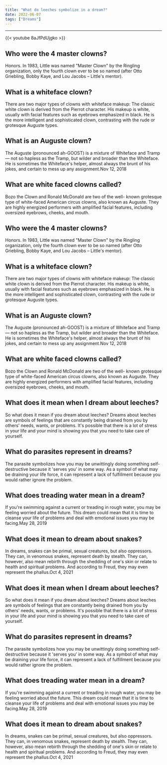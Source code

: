 ```yaml
---
title: "What do leeches symbolize in a dream?"
date: 2022-06-07
tags: ["Dreams"]
---
```


---
{{< youtube 8aJfPdUjgko >}}
## Who were the 4 master clowns?
Honors. In 1983, Little was named "Master Clown" by the Ringling organization, only the fourth clown ever to be so named (after Otto Griebling, Bobby Kaye, and Lou Jacobs – Little's mentor).

## What is a whiteface clown?
There are two major types of clowns with whiteface makeup: The classic white clown is derived from the Pierrot character. His makeup is white, usually with facial features such as eyebrows emphasized in black. He is the more intelligent and sophisticated clown, contrasting with the rude or grotesque Auguste types.

## What is an Auguste clown?
The Auguste (pronounced ah-GOOST) is a mixture of Whiteface and Tramp — not so hapless as the Tramp, but wilder and broader than the Whiteface. He is sometimes the Whiteface's helper, almost always the brunt of his jokes, and certain to mess up any assignment.Nov 12, 2018

## What are white faced clowns called?
Bozo the Clown and Ronald McDonald are two of the well- known grotesque type of white-faced American circus clowns, also known as Auguste. They are highly energized performers with amplified facial features, including oversized eyebrows, cheeks, and mouth.

## Who were the 4 master clowns?
Honors. In 1983, Little was named "Master Clown" by the Ringling organization, only the fourth clown ever to be so named (after Otto Griebling, Bobby Kaye, and Lou Jacobs – Little's mentor).

## What is a whiteface clown?
There are two major types of clowns with whiteface makeup: The classic white clown is derived from the Pierrot character. His makeup is white, usually with facial features such as eyebrows emphasized in black. He is the more intelligent and sophisticated clown, contrasting with the rude or grotesque Auguste types.

## What is an Auguste clown?
The Auguste (pronounced ah-GOOST) is a mixture of Whiteface and Tramp — not so hapless as the Tramp, but wilder and broader than the Whiteface. He is sometimes the Whiteface's helper, almost always the brunt of his jokes, and certain to mess up any assignment.Nov 12, 2018

## What are white faced clowns called?
Bozo the Clown and Ronald McDonald are two of the well- known grotesque type of white-faced American circus clowns, also known as Auguste. They are highly energized performers with amplified facial features, including oversized eyebrows, cheeks, and mouth.

## What does it mean when I dream about leeches?
So what does it mean if you dream about leeches? Dreams about leeches are symbols of feelings that are constantly being drained from you by others' needs, wants, or problems. It's possible that there is a lot of stress in your life and your mind is showing you that you need to take care of yourself.

## What do parasites represent in dreams?
The parasite symbolizes how you may be unwittingly doing something self-destructive because it 'serves you' in some way. As a symbol of what may be draining your life force, it can represent a lack of fulfillment because you would rather ignore the problem.

## What does treading water mean in a dream?
If you're swimming against a current or treading in rough water, you may be feeling worried about the future. This dream could mean that it is time to cleanse your life of problems and deal with emotional issues you may be facing.May 28, 2019

## What does it mean to dream about snakes?
In dreams, snakes can be primal, sexual creatures, but also oppressors. They can, in venomous snakes, represent death by stealth. They can, however, also mean rebirth through the shedding of one's skin or relate to health and spiritual problems. And according to Freud, they may even represent the phallus.Oct 4, 2021

## What does it mean when I dream about leeches?
So what does it mean if you dream about leeches? Dreams about leeches are symbols of feelings that are constantly being drained from you by others' needs, wants, or problems. It's possible that there is a lot of stress in your life and your mind is showing you that you need to take care of yourself.

## What do parasites represent in dreams?
The parasite symbolizes how you may be unwittingly doing something self-destructive because it 'serves you' in some way. As a symbol of what may be draining your life force, it can represent a lack of fulfillment because you would rather ignore the problem.

## What does treading water mean in a dream?
If you're swimming against a current or treading in rough water, you may be feeling worried about the future. This dream could mean that it is time to cleanse your life of problems and deal with emotional issues you may be facing.May 28, 2019

## What does it mean to dream about snakes?
In dreams, snakes can be primal, sexual creatures, but also oppressors. They can, in venomous snakes, represent death by stealth. They can, however, also mean rebirth through the shedding of one's skin or relate to health and spiritual problems. And according to Freud, they may even represent the phallus.Oct 4, 2021

